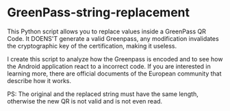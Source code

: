 # GreenPass-string-replacement
This Python script allows you to replace values inside a GreenPass QR Code.
It DOENS'T generate a valid Greenpass, any modification invalidates the cryptographic key of the certification, making it useless. 

I create this script to analyze how the Greenpass is encoded and to see how the Android application react to a incorrect code.
If you are interested in learning more, there are official documents of the European community that describe how it works. 

PS: The original and the replaced string must have the same length, otherwise the new QR is not valid and is not even read.
